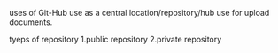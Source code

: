 uses of Git-Hub
use as a central location/repository/hub
use for upload documents.

tyeps of repository
1.public repository
2.private repository
